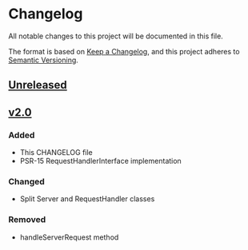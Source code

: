 # Changelog

All notable changes to this project will be documented in this file.

The format is based on [Keep a Changelog](https://keepachangelog.com/en/1.0.0/),
and this project adheres to [Semantic Versioning](https://semver.org/spec/v2.0.0.html).

## [Unreleased]

## [v2.0]

### Added

- This CHANGELOG file
- PSR-15 RequestHandlerInterface implementation

### Changed

- Split Server and RequestHandler classes

### Removed

- handleServerRequest method

[Unreleased]: https://github.com/procurios/JsonRpc/compare/v2.0...2.0
[v2.0]: https://github.com/procurios/JsonRpc/compare/v1.0-beta...v2.0
[v1.0-beta]: https://github.com/procurios/JsonRpc/releases/tag/v1.0-beta
